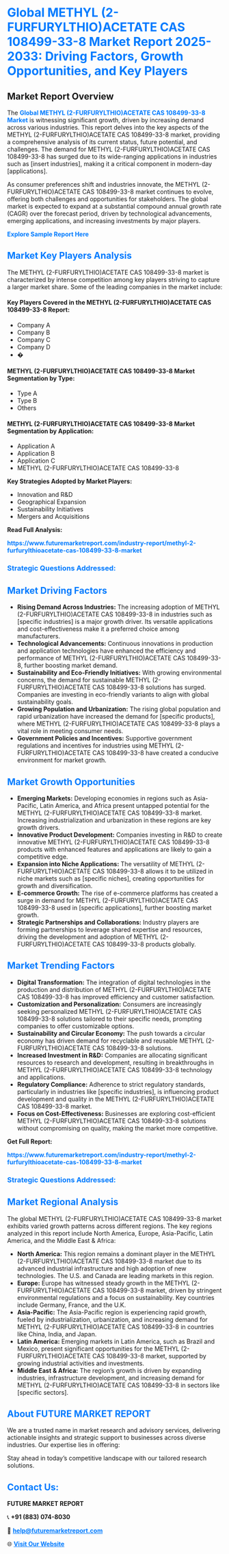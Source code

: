 <h1 style="color: #007BFF;">Global METHYL (2-FURFURYLTHIO)ACETATE CAS 108499-33-8 Market Report 2025-2033: Driving Factors, Growth Opportunities, and Key Players</h1>

<section id="overview">
<h2>Market Report Overview</h2>
<p>The <a href="https://www.futuremarketreport.com/industry-report/methyl-2-furfurylthioacetate-cas-108499-33-8-market" style="color: #007BFF; text-decoration: none;"><strong>Global METHYL (2-FURFURYLTHIO)ACETATE CAS 108499-33-8 Market</strong></a> is witnessing significant growth, driven by increasing demand across various industries. This report delves into the key aspects of the METHYL (2-FURFURYLTHIO)ACETATE CAS 108499-33-8 market, providing a comprehensive analysis of its current status, future potential, and challenges. The demand for METHYL (2-FURFURYLTHIO)ACETATE CAS 108499-33-8 has surged due to its wide-ranging applications in industries such as [insert industries], making it a critical component in modern-day [applications].</p>
<p>As consumer preferences shift and industries innovate, the METHYL (2-FURFURYLTHIO)ACETATE CAS 108499-33-8 market continues to evolve, offering both challenges and opportunities for stakeholders. The global market is expected to expand at a substantial compound annual growth rate (CAGR) over the forecast period, driven by technological advancements, emerging applications, and increasing investments by major players.</p>
</section>

<section id="overview">
<p><a href="https://www.futuremarketreport.com/request-sample/reportId=120025" style="color: #007BFF; text-decoration: none;"><strong>Explore Sample Report Here</strong></a></p>
</section>

<section id="key-players">
<h2 style="color: #007BFF;">Market Key Players Analysis</h2>
<p>The METHYL (2-FURFURYLTHIO)ACETATE CAS 108499-33-8 market is characterized by intense competition among key players striving to capture a larger market share. Some of the leading companies in the market include:</p>
<h4>Key Players Covered in the METHYL (2-FURFURYLTHIO)ACETATE CAS 108499-33-8 Report:</h4>
<ul><li>Company A</li><li>Company B</li><li>Company C</li><li>Company D</li><li>�</li></ul>
<h4>METHYL (2-FURFURYLTHIO)ACETATE CAS 108499-33-8 Market Segmentation by Type:</h4>
<ul><li>Type A</li><li>Type B</li><li>Others</li></ul>

<h4>METHYL (2-FURFURYLTHIO)ACETATE CAS 108499-33-8 Market Segmentation by Application:</h4>
<ul><li>Application A</li><li>Application B</li><li>Application C</li><li>METHYL (2-FURFURYLTHIO)ACETATE CAS 108499-33-8</li></ul>
<p><strong>Key Strategies Adopted by Market Players:</strong></p>
<ul>
<li>Innovation and R&D</li>
<li>Geographical Expansion</li>
<li>Sustainability Initiatives</li>
<li>Mergers and Acquisitions</li>
</ul>
</section>

<section>
<p><strong>Read Full Analysis: </strong></p><a href="https://www.futuremarketreport.com/industry-report/methyl-2-furfurylthioacetate-cas-108499-33-8-market" style="color: #007BFF; text-decoration: none;"><strong>https://www.futuremarketreport.com/industry-report/methyl-2-furfurylthioacetate-cas-108499-33-8-market</strong></a>
<h3 style="color: #007BFF;">Strategic Questions Addressed:</h3>
</section>

<section id="driving-factors">
<h2 style="color: #007BFF;">Market Driving Factors</h2>
<ul>
<li><strong>Rising Demand Across Industries:</strong> The increasing adoption of METHYL (2-FURFURYLTHIO)ACETATE CAS 108499-33-8 in industries such as [specific industries] is a major growth driver. Its versatile applications and cost-effectiveness make it a preferred choice among manufacturers.</li>
<li><strong>Technological Advancements:</strong> Continuous innovations in production and application technologies have enhanced the efficiency and performance of METHYL (2-FURFURYLTHIO)ACETATE CAS 108499-33-8, further boosting market demand.</li>
<li><strong>Sustainability and Eco-Friendly Initiatives:</strong> With growing environmental concerns, the demand for sustainable METHYL (2-FURFURYLTHIO)ACETATE CAS 108499-33-8 solutions has surged. Companies are investing in eco-friendly variants to align with global sustainability goals.</li>
<li><strong>Growing Population and Urbanization:</strong> The rising global population and rapid urbanization have increased the demand for [specific products], where METHYL (2-FURFURYLTHIO)ACETATE CAS 108499-33-8 plays a vital role in meeting consumer needs.</li>
<li><strong>Government Policies and Incentives:</strong> Supportive government regulations and incentives for industries using METHYL (2-FURFURYLTHIO)ACETATE CAS 108499-33-8 have created a conducive environment for market growth.</li>
</ul>
</section>

<section id="growth-opportunities">
<h2 style="color: #007BFF;">Market Growth Opportunities</h2>
<ul>
<li><strong>Emerging Markets:</strong> Developing economies in regions such as Asia-Pacific, Latin America, and Africa present untapped potential for the METHYL (2-FURFURYLTHIO)ACETATE CAS 108499-33-8 market. Increasing industrialization and urbanization in these regions are key growth drivers.</li>
<li><strong>Innovative Product Development:</strong> Companies investing in R&D to create innovative METHYL (2-FURFURYLTHIO)ACETATE CAS 108499-33-8 products with enhanced features and applications are likely to gain a competitive edge.</li>
<li><strong>Expansion into Niche Applications:</strong> The versatility of METHYL (2-FURFURYLTHIO)ACETATE CAS 108499-33-8 allows it to be utilized in niche markets such as [specific niches], creating opportunities for growth and diversification.</li>
<li><strong>E-commerce Growth:</strong> The rise of e-commerce platforms has created a surge in demand for METHYL (2-FURFURYLTHIO)ACETATE CAS 108499-33-8 used in [specific applications], further boosting market growth.</li>
<li><strong>Strategic Partnerships and Collaborations:</strong> Industry players are forming partnerships to leverage shared expertise and resources, driving the development and adoption of METHYL (2-FURFURYLTHIO)ACETATE CAS 108499-33-8 products globally.</li>
</ul>
</section>

<section id="trending-factors">
<h2 style="color: #007BFF;">Market Trending Factors</h2>
<ul>
<li><strong>Digital Transformation:</strong> The integration of digital technologies in the production and distribution of METHYL (2-FURFURYLTHIO)ACETATE CAS 108499-33-8 has improved efficiency and customer satisfaction.</li>
<li><strong>Customization and Personalization:</strong> Consumers are increasingly seeking personalized METHYL (2-FURFURYLTHIO)ACETATE CAS 108499-33-8 solutions tailored to their specific needs, prompting companies to offer customizable options.</li>
<li><strong>Sustainability and Circular Economy:</strong> The push towards a circular economy has driven demand for recyclable and reusable METHYL (2-FURFURYLTHIO)ACETATE CAS 108499-33-8 solutions.</li>
<li><strong>Increased Investment in R&D:</strong> Companies are allocating significant resources to research and development, resulting in breakthroughs in METHYL (2-FURFURYLTHIO)ACETATE CAS 108499-33-8 technology and applications.</li>
<li><strong>Regulatory Compliance:</strong> Adherence to strict regulatory standards, particularly in industries like [specific industries], is influencing product development and quality in the METHYL (2-FURFURYLTHIO)ACETATE CAS 108499-33-8 market.</li>
<li><strong>Focus on Cost-Effectiveness:</strong> Businesses are exploring cost-efficient METHYL (2-FURFURYLTHIO)ACETATE CAS 108499-33-8 solutions without compromising on quality, making the market more competitive.</li>
</ul>
</section>

<section>
<p><strong>Get Full Report: </strong></p><a href="https://www.futuremarketreport.com/industry-report/methyl-2-furfurylthioacetate-cas-108499-33-8-market" style="color: #007BFF; text-decoration: none;"><strong>https://www.futuremarketreport.com/industry-report/methyl-2-furfurylthioacetate-cas-108499-33-8-market</strong></a>
<h3 style="color: #007BFF;">Strategic Questions Addressed:</h3>
</section>


<section id="regional-analysis">
<h2 style="color: #007BFF;">Market Regional Analysis</h2>
<p>The global METHYL (2-FURFURYLTHIO)ACETATE CAS 108499-33-8 market exhibits varied growth patterns across different regions. The key regions analyzed in this report include North America, Europe, Asia-Pacific, Latin America, and the Middle East & Africa:</p>
<ul>
<li><strong>North America:</strong> This region remains a dominant player in the METHYL (2-FURFURYLTHIO)ACETATE CAS 108499-33-8 market due to its advanced industrial infrastructure and high adoption of new technologies. The U.S. and Canada are leading markets in this region.</li>
<li><strong>Europe:</strong> Europe has witnessed steady growth in the METHYL (2-FURFURYLTHIO)ACETATE CAS 108499-33-8 market, driven by stringent environmental regulations and a focus on sustainability. Key countries include Germany, France, and the U.K.</li>
<li><strong>Asia-Pacific:</strong> The Asia-Pacific region is experiencing rapid growth, fueled by industrialization, urbanization, and increasing demand for METHYL (2-FURFURYLTHIO)ACETATE CAS 108499-33-8 in countries like China, India, and Japan.</li>
<li><strong>Latin America:</strong> Emerging markets in Latin America, such as Brazil and Mexico, present significant opportunities for the METHYL (2-FURFURYLTHIO)ACETATE CAS 108499-33-8 market, supported by growing industrial activities and investments.</li>
<li><strong>Middle East & Africa:</strong> The region’s growth is driven by expanding industries, infrastructure development, and increasing demand for METHYL (2-FURFURYLTHIO)ACETATE CAS 108499-33-8 in sectors like [specific sectors].</li>
</ul>
</section>

<footer>
<h2 style="color: #007BFF;">About FUTURE MARKET REPORT</h2>
<p>We are a trusted name in market research and advisory services, delivering actionable insights and strategic support to businesses across diverse industries. Our expertise lies in offering:</p>

<p>Stay ahead in today’s competitive landscape with our tailored research solutions.</p>

<h2 style="color: #007BFF;">Contact Us:</h2>
<p><strong>FUTURE MARKET REPORT</strong></p>
<p>📞 <strong>+91 (883) 074-8030</strong></p>
<p>📧 <strong><a href="mailto:help@futuremarketreport.com" style="color: #007BFF;">help@futuremarketreport.com</a></strong></p>
<p>🌐 <strong><a href="https://www.futuremarketreport.com/" style="color: #007BFF;">Visit Our Website</a></strong></p>
</footer>